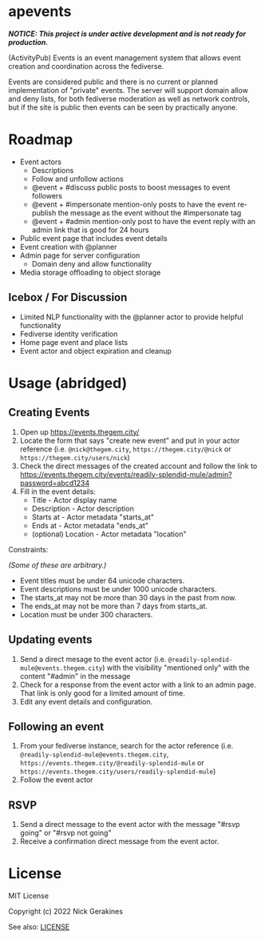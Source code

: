 # apevents

***NOTICE: This project is under active development and is not ready for production.***

(ActivityPub) Events is an event management system that allows event creation and coordination across the fediverse.

Events are considered public and there is no current or planned implementation of "private" events. The server will support domain allow and deny lists, for both fediverse moderation as well as network controls, but if the site is public then events can be seen by practically anyone.

# Roadmap

* Event actors
  * Descriptions
  * Follow and unfollow actions
  * @event + #discuss public posts to boost messages to event followers
  * @event + #impersonate mention-only posts to have the event re-publish the message as the event without the #impersonate tag
  * @event + #admin mention-only post to have the event reply with an admin link that is good for 24 hours
* Public event page that includes event details
* Event creation with @planner
* Admin page for server configuration
  * Domain deny and allow functionality
* Media storage offloading to object storage

## Icebox / For Discussion

* Limited NLP functionality with the @planner actor to provide helpful functionality
* Fediverse identity verification
* Home page event and place lists
* Event actor and object expiration and cleanup

# Usage (abridged)

## Creating Events

1. Open up https://events.thegem.city/
2. Locate the form that says "create new event" and put in your actor reference (i.e. `@nick@thegem.city`, `https://thegem.city/@nick` or `https://thegem.city/users/nick`)
3. Check the direct messages of the created account and follow the link to https://events.thegem.city/events/readily-splendid-mule/admin?password=abcd1234
4. Fill in the event details:
   * Title - Actor display name
   * Description - Actor description
   * Starts at - Actor metadata "starts_at"
   * Ends at - Actor metadata "ends_at"
   * (optional) Location - Actor metadata "location"

Constraints:

*(Some of these are arbitrary.)*

* Event titles must be under 64 unicode characters.
* Event descriptions must be under 1000 unicode characters.
* The starts_at may not be more than 30 days in the past from now.
* The ends_at may not be more than 7 days from starts_at.
* Location must be under 300 characters.

## Updating events

1. Send a direct mesage to the event actor (i.e. `@readily-splendid-mule@events.thegem.city`) with the visibility "mentioned only" with the content "#admin" in the message
2. Check for a response from the event actor with a link to an admin page. That link is only good for a limited amount of time.
3. Edit any event details and configuration.

## Following an event

1. From your fediverse instance, search for the actor reference (i.e. `@readily-splendid-mule@events.thegem.city`, `https://events.thegem.city/@readily-splendid-mule` or `https://events.thegem.city/users/readily-splendid-mule`)
2. Follow the event actor

## RSVP

1. Send a direct message to the event actor with the message "#rsvp going" or "#rsvp not going"
2. Receive a confirmation direct message from the event actor.

# License

MIT License

Copyright (c) 2022 Nick Gerakines

See also: [LICENSE](./LICENSE)
